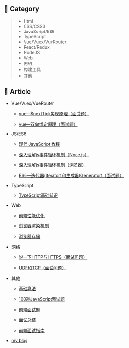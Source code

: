 ## 🌱 Category

> * Html
> * CSS/CSS3
> * JavaScript/ES6
> * TypeScript
> * Vue/Vuex/VueRouter
> * React/Redux
> * NodeJS
> * Web
> * 网络
> * 构建工具
> * 其他


## 🌱 Article
* Vue/Vuex/VueRouter

  * [vue—$nextTick实现原理（面试题）](https://github.com/mfuu/Blog/issues/7)

  * [vue—双向绑定原理（面试题）](https://github.com/mfuu/Blog/issues/8)

  
* JS/ES6

  * [现代 JavaScript 教程](https://zh.javascript.info/)
 
  * [深入理解js事件循环机制（Node.js）](https://github.com/mfuu/Blog/issues/2)

  * [深入理解js事件循环机制（浏览器）](https://github.com/mfuu/Blog/issues/3)

  * [ES6—迭代器(Iterator)和生成器(Generator)（面试题）](https://github.com/mfuu/Blog/issues/6)


* TypeScript

  * [TypeScript基础知识](https://github.com/mfuu/Blog/tree/main/docs/TypeScript)


* Web
  
  * [前端性能优化](https://github.com/mfuu/Blog/issues/9)

  * [浏览器渲染机制](https://github.com/mfuu/Blog/issues/10)

  * [浏览器存储](https://github.com/mfuu/Blog/issues/11)


* 网络

  * [说一下HTTP与HTTPS（面试问题）](https://github.com/mfuu/Blog/issues/4)

  * [UDP和TCP（面试问题）](https://github.com/mfuu/Blog/issues/5)


* 其他

  * [基础算法](https://github.com/mfuu/Blog/issues/12)
  
  * [100道JavaScript面试题](https://juejin.cn/post/6992525007716876325)

  * [前端面试题](https://fe.ecool.fun/topic-list)

  * [面试总结](https://mfuu.github.io/2020/02/02/%E5%B8%B8%E8%A7%81%E9%9D%A2%E8%AF%95%E9%A2%98/)
  
  * [前端面试指南](https://interview2.poetries.top/)

* [my blog](https://mfuu.github.io)

